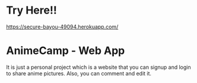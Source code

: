 # Try Here!!
https://secure-bayou-49094.herokuapp.com/
# AnimeCamp - Web App
It is just a personal project which is a website that you can signup and login to share anime pictures. 
Also, you can comment and edit it.

